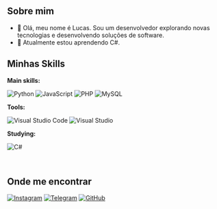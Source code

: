 ## Sobre mim

- 🤔 Olá, meu nome é Lucas. Sou um desenvolvedor explorando novas tecnologias e desenvolvendo soluções de software.
- 🌱 Atualmente estou aprendendo C#.

## Minhas Skills

**Main skills:**

![Python](https://img.shields.io/badge/-Python-333333?style=flat&logo=python)
![JavaScript](https://img.shields.io/badge/-JavaScript-333333?style=flat&logo=javascript)
![PHP](https://img.shields.io/badge/-PHP-333333?style=flat&logo=php)
![MySQL](https://img.shields.io/badge/-MySQL-333333?style=flat&logo=mysql)

**Tools:**

![Visual Studio Code](https://img.shields.io/badge/-Visual%20Studio%20Code-333333?style=flat&logo=visual-studio-code&logoColor=007ACC)
![Visual Studio](https://img.shields.io/badge/-Visual%20Studio-333333?style=flat&logo=visualstudio&logoColor=5C2D91)

**Studying:**

![C#](https://img.shields.io/badge/-C%23-333333?style=flat&logo=c-sharp&logoColor=white)

<br/>

## Onde me encontrar

[![Instagram](https://img.shields.io/badge/-Instagram-000?style=flat&logo=instagram)](https://www.instagram.com/lucassxoficial/)
[![Telegram](https://img.shields.io/badge/-Telegram-000?style=flat&logo=telegram)](https://t.me/lucassxofc)
[![GitHub](https://img.shields.io/github/followers/lucassx123?label=follow&style=social)](https://github.com/lucassx123)
